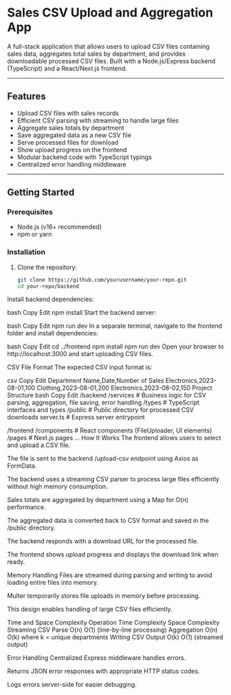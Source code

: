 # Sales CSV Upload and Aggregation App

A full-stack application that allows users to upload CSV files containing sales data, aggregates total sales by department, and provides downloadable processed CSV files. Built with a Node.js/Express backend (TypeScript) and a React/Next.js frontend.

---

## Features

- Upload CSV files with sales records
- Efficient CSV parsing with streaming to handle large files
- Aggregate sales totals by department
- Save aggregated data as a new CSV file
- Serve processed files for download
- Show upload progress on the frontend
- Modular backend code with TypeScript typings
- Centralized error handling middleware

---

## Getting Started

### Prerequisites

- Node.js (v16+ recommended)
- npm or yarn

### Installation

1. Clone the repository:

   ```bash
   git clone https://github.com/yourusername/your-repo.git
   cd your-repo/backend
Install backend dependencies:

bash
Copy
Edit
npm install
Start the backend server:

bash
Copy
Edit
npm run dev
In a separate terminal, navigate to the frontend folder and install dependencies:

bash
Copy
Edit
cd ../frontend
npm install
npm run dev
Open your browser to http://localhost:3000 and start uploading CSV files.

CSV File Format
The expected CSV input format is:

csv
Copy
Edit
Department Name,Date,Number of Sales
Electronics,2023-08-01,100
Clothing,2023-08-01,200
Electronics,2023-08-02,150
Project Structure
bash
Copy
Edit
/backend
  /services        # Business logic for CSV parsing, aggregation, file saving, error handling
  /types           # TypeScript interfaces and types
  /public          # Public directory for processed CSV downloads
  server.ts        # Express server entrypoint

/frontend
  /components      # React components (FileUploader, UI elements)
  /pages           # Next.js pages
  ...
How It Works
The frontend allows users to select and upload a CSV file.

The file is sent to the backend /upload-csv endpoint using Axios as FormData.

The backend uses a streaming CSV parser to process large files efficiently without high memory consumption.

Sales totals are aggregated by department using a Map for O(n) performance.

The aggregated data is converted back to CSV format and saved in the /public directory.

The backend responds with a download URL for the processed file.

The frontend shows upload progress and displays the download link when ready.

Memory Handling
Files are streamed during parsing and writing to avoid loading entire files into memory.

Multer temporarily stores file uploads in memory before processing.

This design enables handling of large CSV files efficiently.

Time and Space Complexity
Operation	Time Complexity	Space Complexity
Streaming CSV Parse	O(n)	O(1) (line-by-line processing)
Aggregation	O(n)	O(k) where k = unique departments
Writing CSV Output	O(k)	O(1) (streamed output)

Error Handling
Centralized Express middleware handles errors.

Returns JSON error responses with appropriate HTTP status codes.

Logs errors server-side for easier debugging.